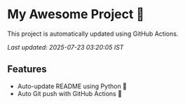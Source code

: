 # My Awesome Project 🚀

This project is automatically updated using GitHub Actions.

_Last updated: 2025-07-23 03:20:05 IST_

## Features
- Auto-update README using Python 🐍
- Auto Git push with GitHub Actions 🤖
